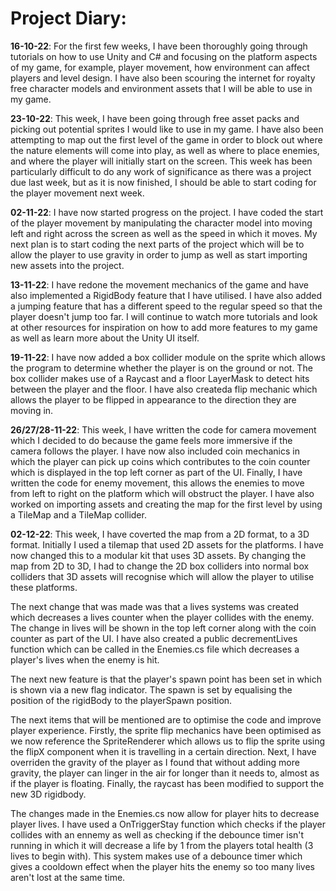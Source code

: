 # Project Diary:

**16-10-22**: For the first few weeks, I have been thoroughly going through tutorials on how to use Unity and C# and focusing on the platform aspects of my game, for example, player movement, how environment can affect players and level design. I have also been scouring the internet for royalty free character models and environment assets that I will be able to use in my game.

**23-10-22**: This week, I have been going through free asset packs and picking out potential sprites I would like to use in my game. I have also been attempting to map out the first level of the game in order to block out where the nature elements will come into play, as well as where to place enemies, and where the player will initially start on the screen. This week has been particularly difficult to do any work of significance as there was a project due last week, but as it is now finished, I should be able to start coding for the player movement next week. 

**02-11-22**: I have now started progress on the project. I have coded the start of the player movement by manipulating the character model into moving left and right across the screen as well as the speed in which it moves. My next plan is to start coding the next parts of the project which will be to allow the player to use gravity in order to jump as well as start importing new assets into the project. 

**13-11-22**: I have redone the movement mechanics of the game and have also implemented a RigidBody feature that I have utilised. I have also added a jumping feature that has a different speed to the regular speed so that the player doesn't jump too far. I will continue to watch more tutorials and look at other resources for inspiration on how to add more features to my game as well as learn more about the Unity UI itself. 

**19-11-22**: I have now added a box collider module on the sprite which allows the program to determine whether the player is on the ground or not. The box collider makes use of a Raycast and a floor LayerMask to detect hits between the player and the floor. I have also createda flip mechanic which allows the player to be flipped in appearance to the direction they are moving in. 

**26/27/28-11-22**: This week, I have written the code for camera movement which I decided to do because the game feels more immersive if the camera follows the player. I have now also included coin mechanics in which the player can pick up coins which contributes to the coin counter which is displayed in the top left corner as part of the UI. Finally, I have written the code for enemy movement, this allows the enemies to move from left to right on the platform which will obstruct the player. I have also worked on importing assets and creating the map for the first level by using a TileMap and a TileMap collider. 

**02-12-22**: This week, I have coverted the map from a 2D format, to a 3D format. Initially I used a tilemap that used 2D assets for the platforms. I have now changed this to a modular kit that uses 3D assets. By changing the map from 2D to 3D, I had to change the 2D box colliders into normal box colliders that 3D assets will recognise which will allow the player to utilise these platforms. 

The next change that was made was that a lives systems was created which decreases a lives counter when the player collides with the enemy. The change in lives will be shown in the top left corner along with the coin counter as part of the UI. I have also created a public decrementLives function which can be called in the Enemies.cs file which decreases a player's lives when the enemy is hit. 

The next new feature is that the player's spawn point has been set in which is shown via a new flag indicator. The spawn is set by equalising the position of the rigidBody to the playerSpawn position. 

The next items that will be mentioned are to optimise the code and improve player experience. Firstly, the sprite flip mechanics have been optimised as we now reference the SpriteRenderer which allows us to flip the sprite using the flipX component when it is travelling in a certain direction. Next, I have overriden the gravity of the player as I found that without adding more gravity, the player can linger in the air for longer than it needs to, almost as if the player is floating. Finally, the raycast has been modified to support the new 3D rigidbody. 

The changes made in the Enemies.cs now allow for player hits to decrease player lives. I have used a OnTriggerStay function which checks if the player collides with an ennemy as well as checking if the debounce timer isn't running in which it will decrease a life by 1 from the players total health (3 lives to begin with). This system makes use of a debounce timer which gives a cooldown effect when the player hits the enemy so too many lives aren't lost at the same time. 
